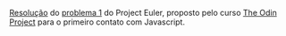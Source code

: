 [Resolução](https://ocanabrava.github.io/problem_1/) do [problema 1](https://projecteuler.net/problem=1) do Project Euler, proposto pelo curso [The Odin Project](https://www.theodinproject.com) para o primeiro contato com Javascript.
